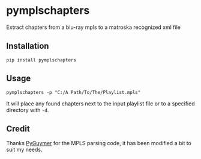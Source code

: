 # pymplschapters

Extract chapters from a blu-ray mpls to a matroska recognized xml file

## Installation

    pip install pymplschapters

## Usage

    pymplschapters -p "C:/A Path/To/The/Playlist.mpls"

It will place any found chapters next to the input playlist file or to a specified directory with `-d`.

## Credit

Thanks [PyGuymer](https://github.com/Guymer/PyGuymer) for the MPLS parsing code, it
has been modified a bit to suit my needs.
